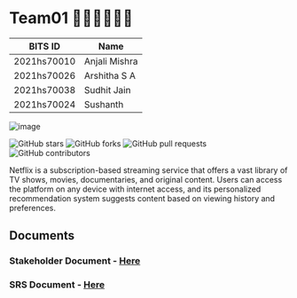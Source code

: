# Team01 👨🏻‍💻👩🏻‍💻

BITS ID     | Name
----------  | -----
2021hs70010 | Anjali Mishra
2021hs70026 | Arshitha S A
2021hs70038 | Sudhit Jain
2021hs70024 | Sushanth 


![image](https://user-images.githubusercontent.com/73495117/235301593-4af5342a-5b65-41b3-bb83-6c52b6f6ddad.png)

![GitHub stars](https://img.shields.io/github/stars/SWENGG4Y2023/SWENGG4Y2023Team01)  ![GitHub forks](https://img.shields.io/github/forks/SWENGG4Y2023/SWENGG4Y2023Team01)  ![GitHub pull requests](https://img.shields.io/github/issues-pr/SWENGG4Y2023/SWENGG4Y2023Team01) ![GitHub contributors](https://img.shields.io/github/contributors/SWENGG4Y2023/SWENGG4Y2023Team01)

Netflix is a subscription-based streaming service that offers a vast library of TV shows, movies, documentaries, and original content. Users can access the platform on any device with internet access, and its personalized recommendation system suggests content based on viewing history and preferences.

## Documents
### Stakeholder Document - [Here](link)
### SRS Document  - [Here](link)
